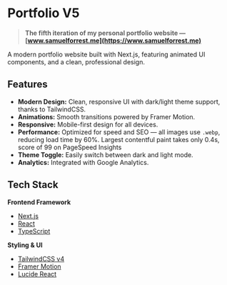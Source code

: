 # Portfolio V5

> **The fifth iteration of my personal portfolio website — [www.samuelforrest.me](https://www.samuelforrest.me)**

A modern portfolio website built with Next.js, featuring animated UI components, and a clean, professional design.



##  Features

- **Modern Design:** Clean, responsive UI with dark/light theme support, thanks to TailwindCSS.
- **Animations:** Smooth transitions powered by Framer Motion.
- **Responsive:** Mobile-first design for all devices.
- **Performance:** Optimized for speed and SEO — all images use `.webp`, reducing load time by 60%. Largest contentful paint takes only 0.4s, score of 99 on PageSpeed Insights
- **Theme Toggle:** Easily switch between dark and light mode.
- **Analytics:** Integrated with Google Analytics.



##  Tech Stack

**Frontend Framework**
- [Next.js](https://nextjs.org/)
- [React](https://react.dev/)
- [TypeScript](https://www.typescriptlang.org/)

**Styling & UI**
- [TailwindCSS v4](https://tailwindcss.com/)
- [Framer Motion](https://www.framer.com/motion/)
- [Lucide React](https://lucide.dev/)

